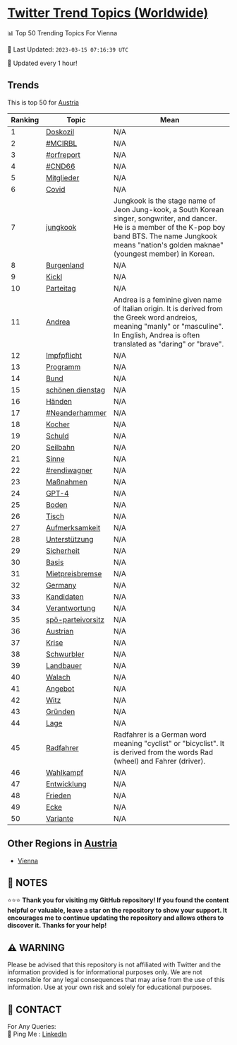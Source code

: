 [Twitter Trend Topics (Worldwide)](https://github.com/ErcinDedeoglu/Twitter-Trend-Topics)
==========


📊 Top 50 Trending Topics For Vienna

📆 Last Updated: `2023-03-15 07:16:39 UTC`

🔧 Updated every 1 hour!


## Trends

This is top 50 for [Austria](</Austria>)

| Ranking | Topic | Mean |
| ------- | ------------ | ------------ |
| 1 | [Doskozil](http://twitter.com/search?q=Doskozil) | N/A |
| 2 | [#MCIRBL](http://twitter.com/search?q=%23MCIRBL) | N/A |
| 3 | [#orfreport](http://twitter.com/search?q=%23orfreport) | N/A |
| 4 | [#CND66](http://twitter.com/search?q=%23CND66) | N/A |
| 5 | [Mitglieder](http://twitter.com/search?q=Mitglieder) | N/A |
| 6 | [Covid](http://twitter.com/search?q=Covid) | N/A |
| 7 | [jungkook](http://twitter.com/search?q=jungkook) | Jungkook is the stage name of Jeon Jung-kook, a South Korean singer, songwriter, and dancer. He is a member of the K-pop boy band BTS. The name Jungkook means "nation's golden maknae" (youngest member) in Korean. |
| 8 | [Burgenland](http://twitter.com/search?q=Burgenland) | N/A |
| 9 | [Kickl](http://twitter.com/search?q=Kickl) | N/A |
| 10 | [Parteitag](http://twitter.com/search?q=Parteitag) | N/A |
| 11 | [Andrea](http://twitter.com/search?q=Andrea) | Andrea is a feminine given name of Italian origin. It is derived from the Greek word andreios, meaning "manly" or "masculine". In English, Andrea is often translated as "daring" or "brave". |
| 12 | [Impfpflicht](http://twitter.com/search?q=Impfpflicht) | N/A |
| 13 | [Programm](http://twitter.com/search?q=Programm) | N/A |
| 14 | [Bund](http://twitter.com/search?q=Bund) | N/A |
| 15 | [schönen dienstag](http://twitter.com/search?q=sch%c3%b6nen+dienstag) | N/A |
| 16 | [Händen](http://twitter.com/search?q=H%c3%a4nden) | N/A |
| 17 | [#Neanderhammer](http://twitter.com/search?q=%23Neanderhammer) | N/A |
| 18 | [Kocher](http://twitter.com/search?q=Kocher) | N/A |
| 19 | [Schuld](http://twitter.com/search?q=Schuld) | N/A |
| 20 | [Seilbahn](http://twitter.com/search?q=Seilbahn) | N/A |
| 21 | [Sinne](http://twitter.com/search?q=Sinne) | N/A |
| 22 | [#rendiwagner](http://twitter.com/search?q=%23rendiwagner) | N/A |
| 23 | [Maßnahmen](http://twitter.com/search?q=Ma%c3%9fnahmen) | N/A |
| 24 | [GPT-4](http://twitter.com/search?q=GPT-4) | N/A |
| 25 | [Boden](http://twitter.com/search?q=Boden) | N/A |
| 26 | [Tisch](http://twitter.com/search?q=Tisch) | N/A |
| 27 | [Aufmerksamkeit](http://twitter.com/search?q=Aufmerksamkeit) | N/A |
| 28 | [Unterstützung](http://twitter.com/search?q=Unterst%c3%bctzung) | N/A |
| 29 | [Sicherheit](http://twitter.com/search?q=Sicherheit) | N/A |
| 30 | [Basis](http://twitter.com/search?q=Basis) | N/A |
| 31 | [Mietpreisbremse](http://twitter.com/search?q=Mietpreisbremse) | N/A |
| 32 | [Germany](http://twitter.com/search?q=Germany) | N/A |
| 33 | [Kandidaten](http://twitter.com/search?q=Kandidaten) | N/A |
| 34 | [Verantwortung](http://twitter.com/search?q=Verantwortung) | N/A |
| 35 | [spö-parteivorsitz](http://twitter.com/search?q=sp%c3%b6-parteivorsitz) | N/A |
| 36 | [Austrian](http://twitter.com/search?q=Austrian) | N/A |
| 37 | [Krise](http://twitter.com/search?q=Krise) | N/A |
| 38 | [Schwurbler](http://twitter.com/search?q=Schwurbler) | N/A |
| 39 | [Landbauer](http://twitter.com/search?q=Landbauer) | N/A |
| 40 | [Walach](http://twitter.com/search?q=Walach) | N/A |
| 41 | [Angebot](http://twitter.com/search?q=Angebot) | N/A |
| 42 | [Witz](http://twitter.com/search?q=Witz) | N/A |
| 43 | [Gründen](http://twitter.com/search?q=Gr%c3%bcnden) | N/A |
| 44 | [Lage](http://twitter.com/search?q=Lage) | N/A |
| 45 | [Radfahrer](http://twitter.com/search?q=Radfahrer) | Radfahrer is a German word meaning "cyclist" or "bicyclist". It is derived from the words Rad (wheel) and Fahrer (driver). |
| 46 | [Wahlkampf](http://twitter.com/search?q=Wahlkampf) | N/A |
| 47 | [Entwicklung](http://twitter.com/search?q=Entwicklung) | N/A |
| 48 | [Frieden](http://twitter.com/search?q=Frieden) | N/A |
| 49 | [Ecke](http://twitter.com/search?q=Ecke) | N/A |
| 50 | [Variante](http://twitter.com/search?q=Variante) | N/A |



## Other Regions in [Austria](</Austria>)

* [Vienna](</Austria/Vienna.md>)



## 📝 NOTES

⭐⭐⭐ **Thank you for visiting my GitHub repository! If you found the content helpful or valuable, leave a star on the repository to show your support. It encourages me to continue updating the repository and allows others to discover it. Thanks for your help!**


## ⚠️ WARNING

Please be advised that this repository is not affiliated with Twitter and the information provided is for informational purposes only. We are not responsible for any legal consequences that may arise from the use of this information. Use at your own risk and solely for educational purposes.


## 📨 CONTACT

 For Any Queries:  
            🏓 Ping Me : [LinkedIn](https://www.linkedin.com/in/ercindedeoglu/)
